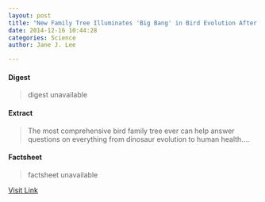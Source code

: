 ```yaml
---
layout: post
title: "New Family Tree Illuminates 'Big Bang' in Bird Evolution After Dinosaur Extinction"
date: 2014-12-16 10:44:28
categories: Science
author: Jane J. Lee

---
```



#### Digest
>digest unavailable

#### Extract
>The most comprehensive bird family tree ever can help answer questions on everything from dinosaur evolution to human health....

#### Factsheet
>factsheet unavailable

[Visit Link](http://feeds.nationalgeographic.com/~r/ng/News/News_Main/~3/fEMIf0qXYfM/)


